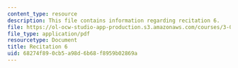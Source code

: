 ```yaml
---
content_type: resource
description: This file contains information regarding recitation 6.
file: https://ol-ocw-studio-app-production.s3.amazonaws.com/courses/3-024-electronic-optical-and-magnetic-properties-of-materials-spring-2013/68274f890cb5a98d6b68f8959b02869a_MIT3_024S13_2012rec6.pdf
file_type: application/pdf
resourcetype: Document
title: Recitation 6
uid: 68274f89-0cb5-a98d-6b68-f8959b02869a
---
```

